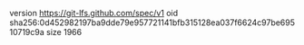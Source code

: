 version https://git-lfs.github.com/spec/v1
oid sha256:0d452982197ba9dde79e957721141bfb315128ea037f6624c97be69510719c9a
size 1966
